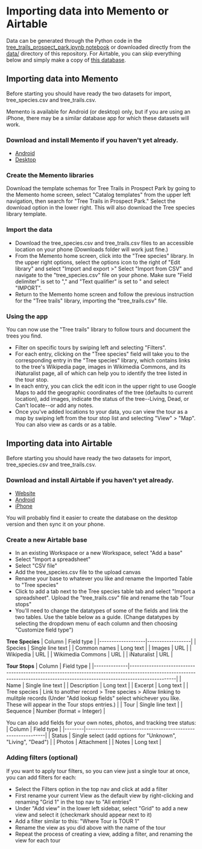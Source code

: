 # Importing data into Memento or Airtable

Data can be generated through the Python code in the [tree_trails_prospect_park.ipynb notebook](tree_trails_prospect_park.ipynb) or downloaded directly from the [data/](https://github.com/saverkamp/tree-trails-prospect-park/tree/master/data) directory of this repository. For Airtable, you can skip everything below and simply make a copy of [this database](https://airtable.com/shrdBZbluYxYIeO5d). 

## Importing data into Memento
Before starting you should have ready the two datasets for import, tree_species.csv and tree_trails.csv.  

Memento is available for Android (or desktop) only, but if you are using an iPhone, there may be a similar database app for which these datasets will work.  

### Download and install Memento if you haven't yet already.
- [Android](https://play.google.com/store/apps/details?id=com.luckydroid.droidbase&hl=en_US)
- [Desktop](https://mementodatabase.com/)

### Create the Memento libraries
Download the template schemas for Tree Trails in Prospect Park by going to the Memento home screen, select "Catalog templates" from the upper left navigation, then search for "Tree Trails in Prospect Park." Select the download option in the lower right. This will also download the Tree species library template.

### Import the data
- Download the tree_species.csv and tree_trails.csv files to an accessible location on your phone (Downloads folder will work just fine.)
- From the Memento home screen, click into the "Tree species" library. In the upper right options, select the options icon to the right of "Edit library" and select "Import and export >"
Select "Import from CSV" and navigate to the "tree_species.csv" file on your phone. Make sure "Field delimiter" is set to "," and "Text qualifier" is set to " and select "IMPORT".
- Return to the Memento home screen and follow the previous instruction for the "Tree trails" library, importing the "tree_trails.csv" file.   

### Using the app
You can now use the "Tree trails" library to follow tours and document the trees you find. 
- Filter on specific tours by swiping left and selecting "Filters".
- For each entry, clicking on the "Tree species" field will take you to the corresponding entry in the "Tree species" library, which contains links to the tree's Wikipedia page, images in Wikimedia Commons, and its iNaturalist page, all of which can help you to identify the tree listed in the tour stop.
- In each entry, you can click the edit icon in the upper right to use Google Maps to add the geographic coordinates of the tree (defaults to current location), add images, indicate the status of the tree--Living, Dead, or Can't locate--or add any notes.
- Once you've added locations to your data, you can view the tour as a map by swiping left from the tour stop list and selecting "View" > "Map". You can also view as cards or as a table.  

## Importing data into Airtable
Before starting you should have ready the two datasets for import, tree_species.csv and tree_trails.csv.   

### Download and install Airtable if you haven't yet already.

- [Website](https://airtable.com/)
- [Android](https://play.google.com/store/apps/details?id=com.formagrid.airtable)  
- [iPhone](https://apps.apple.com/us/app/airtable/id914172636)  

You will probably find it easier to create the database on the desktop version and then sync it on your phone.

### Create a new Airtable base
- In an existing Workspace or a new Workspace, select "Add a base"
- Select "Import a spreadsheet"
- Select "CSV file"
- Add the tree_species.csv file to the upload canvas
- Rename your base to whatever you like and rename the Imported Table to "Tree species"
- Click to add a tab next to the Tree species table tab and select "Import a spreadsheet". Upload the "tree_trails.csv" file and rename the tab "Tour stops"
- You'll need to change the datatypes of some of the fields and link the two tables. Use the table below as a guide. (Change datatypes by selecting the dropdown menu of each column and then choosing "Customize field type")  

**Tree Species**
| Column            | Field type       |
|-------------------|------------------|
| Species           | Single line text |
| Common names      | Long text        |
| Images 			| URL			   |
| Wikipedia         | URL              |
| Wikimedia Commons | URL              |
| iNaturalist       | URL              |  

**Tour Stops**
| Column       | Field type                                                                                                                                                                    |
|--------------|-------------------------------------------------------------------------------------------------------------------------------------------------------------------------------|
| Name         | Single line text                                                                                                                                                              |
| Description  | Long text                                                                                                                                                                     |
| Excerpt      | Long text                                                                                                                                                                     |
| Tree species | Link to another record > Tree species > Allow linking to mulitple records (Under "Add lookup fields" select whichever you like. These will appear in the Tour stops entries.) |
| Tour         | Single line text                                                                                                                                                              |
| Sequence     | Number (format = Integer)                                                                                                                                                     |  

You can also add fields for your own notes, photos, and tracking tree status:
| Column | Field type                                                  |
|--------|-------------------------------------------------------------|
| Status | Single select (add options for "Unknown", "Living", "Dead") |
| Photos | Attachment                                                  |
| Notes  | Long text                                                   |  

### Adding filters (optional)
If you want to apply tour filters, so you can view just a single tour at once, you can add filters for each:
- Select the Filters option in the top nav and click at add a filter
- First rename your current View as the default view by right-clicking and renaming "Grid 1" in the top nav to "All entries"
- Under "Add view" in the lower left sidebar, select "Grid" to add a new view and select it (checkmark should appear next to it)
- Add a filter similar to this: "Where Tour is TOUR 1"
- Rename the view as you did above with the name of the tour
- Repeat the process of creating a view, adding a filter, and renaming the view for each tour
